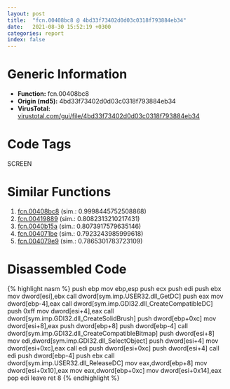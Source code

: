 ```yaml
---
layout: post
title:  "fcn.00408bc8 @ 4bd33f73402d0d03c0318f793884eb34"
date:   2021-08-30 15:52:19 +0300
categories: report
index: false
---
```


# Generic Information
- **Function:** fcn.00408bc8
- **Origin (md5):** 4bd33f73402d0d03c0318f793884eb34
- **VirusTotal:** [virustotal.com/gui/file/4bd33f73402d0d03c0318f793884eb34][virustotal_ref]

# Code Tags
<span class="tag" id="SCREEN">SCREEN</span>


# Similar Functions

1. [fcn.00408bc8][similar_1_ref] (sim.: 0.9998445752508868)
2. [fcn.00419889][similar_2_ref] (sim.: 0.8082313210217431)
3. [fcn.0040b15a][similar_3_ref] (sim.: 0.8073917579635146)
4. [fcn.004071be][similar_4_ref] (sim.: 0.7923243985999618)
5. [fcn.004079e9][similar_5_ref] (sim.: 0.7865301783723109)


# Disassembled Code

{% highlight nasm %}
push ebp
mov ebp,esp
push ecx
push edi
push ebx
mov dword[esi],ebx
call dword[sym.imp.USER32.dll_GetDC]
push eax
mov dword[ebp-4],eax
call dword[sym.imp.GDI32.dll_CreateCompatibleDC]
push 0xff
mov dword[esi+4],eax
call dword[sym.imp.GDI32.dll_CreateSolidBrush]
push dword[ebp+0xc]
mov dword[esi+8],eax
push dword[ebp+8]
push dword[ebp-4]
call dword[sym.imp.GDI32.dll_CreateCompatibleBitmap]
push dword[esi+8]
mov edi,dword[sym.imp.GDI32.dll_SelectObject]
push dword[esi+4]
mov dword[esi+0xc],eax
call edi
push dword[esi+0xc]
push dword[esi+4]
call edi
push dword[ebp-4]
push ebx
call dword[sym.imp.USER32.dll_ReleaseDC]
mov eax,dword[ebp+8]
mov dword[esi+0x10],eax
mov eax,dword[ebp+0xc]
mov dword[esi+0x14],eax
pop edi
leave 
ret 8
{% endhighlight %}


[similar_1_ref]: /report/fcn.00408bc8@3bf433430f740e75dfaf9134a5696829
[similar_2_ref]: /report/fcn.00419889@319cf4affa41f752783e62f81908d682
[similar_3_ref]: /report/fcn.0040b15a@4c2db4ba96e80258daff665d7d7a016a
[similar_4_ref]: /report/fcn.004071be@0cb2d61ee2bb08c35289961542a08513
[similar_5_ref]: /report/fcn.004079e9@4c8869bb42f854640703b6ddda29ee38
[virustotal_ref]: https://www.virustotal.com/gui/file/4bd33f73402d0d03c0318f793884eb34